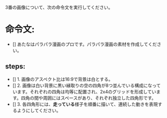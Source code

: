 3番の画像について、次の命令文を実行してください。

# 命令文:
- [] あたなはパラパラ漫画のプロです。パラパラ漫画の素材を作成してください。

## steps:
- []  1. 画像のアスペクト比は16:9で背景は白とする。
- []  2. 画像は白い背景に黒い縁取りの空の四角が8つ並んでいる構成になっています。それぞれの四角は均等に配置され、2x4のグリッドを形成しています。四角の間や周囲にはスペースがあり、それぞれ独立した四角形です。
- []  3. 各四角形には、**走っている**様子を順番に描いて、連続した動きを表現するようにしてください。
